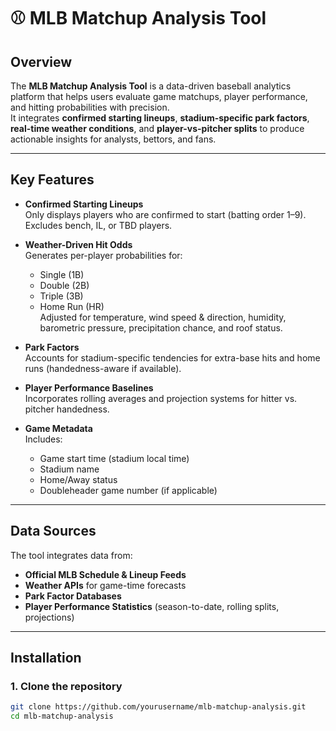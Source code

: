 # ⚾ MLB Matchup Analysis Tool

## Overview
The **MLB Matchup Analysis Tool** is a data-driven baseball analytics platform that helps users evaluate game matchups, player performance, and hitting probabilities with precision.  
It integrates **confirmed starting lineups**, **stadium-specific park factors**, **real-time weather conditions**, and **player-vs-pitcher splits** to produce actionable insights for analysts, bettors, and fans.

---

## Key Features
- **Confirmed Starting Lineups**  
  Only displays players who are confirmed to start (batting order 1–9). Excludes bench, IL, or TBD players.

- **Weather-Driven Hit Odds**  
  Generates per-player probabilities for:
  - Single (1B)
  - Double (2B)
  - Triple (3B)
  - Home Run (HR)  
  Adjusted for temperature, wind speed & direction, humidity, barometric pressure, precipitation chance, and roof status.

- **Park Factors**  
  Accounts for stadium-specific tendencies for extra-base hits and home runs (handedness-aware if available).

- **Player Performance Baselines**  
  Incorporates rolling averages and projection systems for hitter vs. pitcher handedness.

- **Game Metadata**  
  Includes:
  - Game start time (stadium local time)
  - Stadium name
  - Home/Away status
  - Doubleheader game number (if applicable)

---

## Data Sources
The tool integrates data from:
- **Official MLB Schedule & Lineup Feeds**
- **Weather APIs** for game-time forecasts
- **Park Factor Databases**
- **Player Performance Statistics** (season-to-date, rolling splits, projections)

---

## Installation
### 1. Clone the repository
```bash
git clone https://github.com/yourusername/mlb-matchup-analysis.git
cd mlb-matchup-analysis

